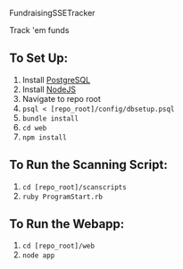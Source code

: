 FundraisingSSETracker

Track 'em funds

To Set Up:
---------

1. Install [PostgreSQL](http://www.postgresql.org/)
2. Install [NodeJS](http://www.nodejs.org/)
3. Navigate to repo root
2. `psql < [repo_root]/config/dbsetup.psql`
4. `bundle install`
3. `cd web`
4. `npm install`

To Run the Scanning Script:
---------------------------
1. `cd [repo_root]/scanscripts`
2. `ruby ProgramStart.rb`

To Run the Webapp:
------------------
1. `cd [repo_root]/web`
2. `node app`
